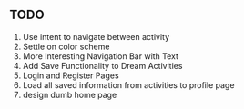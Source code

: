 ## TODO

1. Use intent to navigate between activity
2. Settle on color scheme
3. More Interesting Navigation Bar with Text
4. Add Save Functionality to Dream Activities
5. Login and Register Pages
6. Load all saved information from activities to profile page
7. design dumb home page